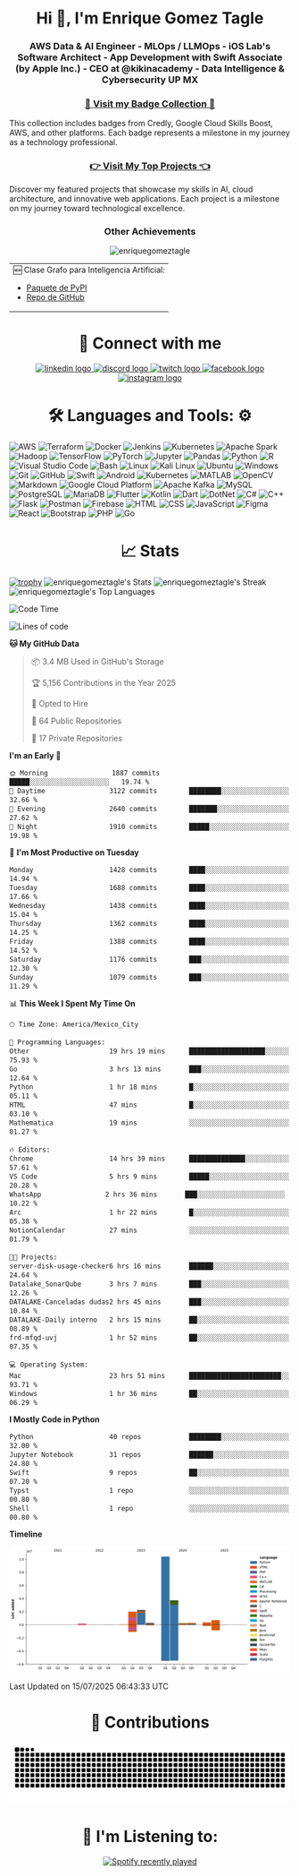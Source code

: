 <h1 align="center">Hi 👋, I'm Enrique Gomez Tagle</h1>
<h3 align="center">
  
AWS Data & AI Engineer - MLOps / LLMOps - iOS Lab's Software Architect - App Development with Swift Associate (by Apple Inc.) - CEO at @kikinacademy - Data Intelligence &  Cybersecurity UP MX</h3>
 
<h3 align="center">
  <a href="https://github.com/enriquegomeztagle/Certs-Badges/tree/main"> 🏅 Visit my Badge Collection 🏅
  </a>
</h3>
This collection includes badges from Credly, Google Cloud Skills Boost, AWS, and other platforms. Each badge represents a milestone in my journey as a technology professional.

<h3 align="center">
  <a href="https://github.com/enriquegomeztagle/TopProyects/blob/main/README.md"> 👉 Visit My Top Projects 👈 </a>
</h3>
Discover my featured projects that showcase my skills in AI, cloud architecture, and innovative web applications. Each project is a milestone on my journey toward technological excellence.

<h3 align="center">Other Achievements</h3>
<div align="center">
  
<p align="center"> <img src="https://komarev.com/ghpvc/?username=enriquegomeztagle&label=Profile%20views&color=0e75b6&style=flat" alt="enriquegomeztagle" /> </p>
  <table width="80%">
    <tr>
      <td valign="top">
        🆕 Clase Grafo para Inteligencia Artificial:
        <ul>
          <li><a href="https://pypi.org/project/KAGraph/">Paquete de PyPI</a></li>
          <li><a href="https://github.com/Zoph-IA/KAGraph">Repo de GitHub</a></li>
        </ul>
      </td>
      <!--  <td valign="middle">
        🧠 Creador de <a href="https://github.com/Zoph-IA">Zoph-IA</a> 💡
      </td>
      -->
    </tr>
  </table>
</div>

<h1 align="center">🤝 Connect with me</h1>
<p align="center">
  <a href="https://www.linkedin.com/in/enrique-g%C3%B3mez-tagle-98053b2ba/">
    <img src="https://raw.githubusercontent.com/maurodesouza/profile-readme-generator/master/src/assets/icons/social/linkedin/default.svg" width="52" height="40" alt="linkedin logo" />
  </a>
  <a href="https://discord.com/users/789225952911163395">
    <img src="https://raw.githubusercontent.com/maurodesouza/profile-readme-generator/master/src/assets/icons/social/discord/default.svg" width="52" height="40" alt="discord logo" />
  </a>
  <a href="https://www.twitch.tv/enriquegomeztagle">
    <img src="https://raw.githubusercontent.com/maurodesouza/profile-readme-generator/master/src/assets/icons/social/twitch/default.svg" width="52" height="40" alt="twitch logo" />
  </a>
  <a href="https://www.facebook.com/ulises.baez.gt/">
    <img src="https://raw.githubusercontent.com/maurodesouza/profile-readme-generator/master/src/assets/icons/social/facebook/default.svg" width="52" height="40" alt="facebook logo" />
  </a>
  <a href="https://www.instagram.com/enrique.gomtag/">
    <img src="https://raw.githubusercontent.com/maurodesouza/profile-readme-generator/master/src/assets/icons/social/instagram/default.svg" width="52" height="40" alt="instagram logo" />
  </a>
</p>

<h1 align="center">
 🛠️ Languages and Tools: ⚙️
</h1>

![AWS](https://img.shields.io/badge/AWS-FF9900?style=for-the-badge&logo=amazon-aws&logoColor=white)
![Terraform](https://img.shields.io/badge/Terraform-623CE4?style=for-the-badge&logo=terraform&logoColor=white)
![Docker](https://img.shields.io/badge/Docker-2CA5E0?style=for-the-badge&logo=docker&logoColor=white)
![Jenkins](https://img.shields.io/badge/Jenkins-D24939?style=for-the-badge&logo=jenkins&logoColor=white)
![Kubernetes](https://img.shields.io/badge/Kubernetes-326CE5?style=for-the-badge&logo=kubernetes&logoColor=white)
![Apache Spark](https://img.shields.io/badge/Apache_Spark-E25A1C?style=for-the-badge&logo=apache-spark&logoColor=white)
![Hadoop](https://img.shields.io/badge/Hadoop-66CCFF?style=for-the-badge&logo=apache-hadoop&logoColor=white)
![TensorFlow](https://img.shields.io/badge/TensorFlow-FF6F00?style=for-the-badge&logo=tensorflow&logoColor=white)
![PyTorch](https://img.shields.io/badge/PyTorch-EE4C2C?style=for-the-badge&logo=pytorch&logoColor=white)
![Jupyter](https://img.shields.io/badge/Jupyter-F37626?style=for-the-badge&logo=jupyter&logoColor=white)
![Pandas](https://img.shields.io/badge/pandas-%23150458.svg?style=for-the-badge&logo=pandas&logoColor=white)
![Python](https://img.shields.io/badge/Python-FFD43B?style=for-the-badge&logo=python&logoColor=blue)
![R](https://img.shields.io/badge/R-276DC3?style=for-the-badge&logo=r&logoColor=white)
![Visual Studio Code](https://img.shields.io/badge/Visual%20Studio%20Code-0078d7.svg?style=for-the-badge&logo=visual-studio-code&logoColor=white)
![Bash](https://img.shields.io/badge/Shell_Script-121011?style=for-the-badge&logo=gnu-bash&logoColor=white)
![Linux](https://img.shields.io/badge/Linux-FCC624?style=for-the-badge&logo=linux&logoColor=black)
![Kali Linux](https://img.shields.io/badge/Kali%20Linux-557C94?style=for-the-badge&logo=kali-linux&logoColor=white)
![Ubuntu](https://img.shields.io/badge/Ubuntu-E95420?style=for-the-badge&logo=ubuntu&logoColor=white)
![Windows](https://img.shields.io/badge/Windows-0078D6?style=for-the-badge&logo=windows&logoColor=white)
![Git](https://img.shields.io/badge/git-%23F05033.svg?style=for-the-badge&logo=git&logoColor=white)
![GitHub](https://img.shields.io/badge/github-%23121011.svg?style=for-the-badge&logo=github&logoColor=white)
![Swift](https://img.shields.io/badge/swift-F54A2A?style=for-the-badge&logo=swift&logoColor=white)
![Android](https://img.shields.io/badge/Android-3DDC84?style=for-the-badge&logo=android&logoColor=white)
![Kubernetes](https://img.shields.io/badge/Kubernetes-326CE5?style=for-the-badge&logo=kubernetes&logoColor=white)
![MATLAB](https://img.shields.io/badge/MATLAB-0076A8?style=for-the-badge&logo=matlab&logoColor=white)
![OpenCV](https://img.shields.io/badge/OpenCV-5C3EE8?style=for-the-badge&logo=opencv&logoColor=white)
![Markdown](https://img.shields.io/badge/markdown-%23000000.svg?style=for-the-badge&logo=markdown&logoColor=white)
![Google Cloud Platform](https://img.shields.io/badge/GCP-4285F4?style=for-the-badge&logo=google-cloud&logoColor=white)
![Apache Kafka](https://img.shields.io/badge/Apache_Kafka-231F20?style=for-the-badge&logo=apache-kafka&logoColor=white)
![MySQL](https://img.shields.io/badge/MySQL-005C84?style=for-the-badge&logo=mysql&logoColor=white)
![PostgreSQL](https://img.shields.io/badge/PostgreSQL-316192?style=for-the-badge&logo=postgresql&logoColor=white)
![MariaDB](https://img.shields.io/badge/MariaDB-003545?style=for-the-badge&logo=mariadb&logoColor=white)
![Flutter](https://img.shields.io/badge/Flutter-02569B?style=for-the-badge&logo=flutter&logoColor=white)
![Kotlin](https://img.shields.io/badge/Kotlin-7F52FF?style=for-the-badge&logo=kotlin&logoColor=white)
![Dart](https://img.shields.io/badge/Dart-0175C2?style=for-the-badge&logo=dart&logoColor=white)
![DotNet](https://img.shields.io/badge/.NET-512BD4?style=for-the-badge&logo=dotnet&logoColor=white)
![C#](https://img.shields.io/badge/C%23-239120?style=for-the-badge&logo=c-sharp&logoColor=white)
![C++](https://img.shields.io/badge/c++-%2300599C.svg?style=for-the-badge&logo=c%2B%2B&logoColor=white)
![Flask](https://img.shields.io/badge/Flask-000000?style=for-the-badge&logo=flask&logoColor=white)
![Postman](https://img.shields.io/badge/Postman-FF6C37?style=for-the-badge&logo=Postman&logoColor=white)
![Firebase](https://img.shields.io/badge/Firebase-FFCA28?style=for-the-badge&logo=firebase&logoColor=white)
![HTML](https://img.shields.io/badge/HTML5-E34F26?style=for-the-badge&logo=html5&logoColor=white)
![CSS](https://img.shields.io/badge/CSS3-1572B6?style=for-the-badge&logo=css3&logoColor=white)
![JavaScript](https://img.shields.io/badge/javascript-%23323330.svg?style=for-the-badge&logo=javascript&logoColor=%23F7DF1E)
![Figma](https://img.shields.io/badge/figma-%23F24E1E.svg?style=for-the-badge&logo=figma&logoColor=white)
![React](https://img.shields.io/badge/react-%2320232a.svg?style=for-the-badge&logo=react&logoColor=%2361DAFB)
![Bootstrap](https://img.shields.io/badge/bootstrap-%23563D7C.svg?style=for-the-badge&logo=bootstrap&logoColor=white)
![PHP](https://img.shields.io/badge/PHP-777BB4?style=for-the-badge&logo=php&logoColor=white)
![Go](https://img.shields.io/badge/go-%2300ADD8.svg?style=for-the-badge&logo=go&logoColor=white)


<h1 align="center">📈 Stats</h1>

[![trophy](https://github-profile-trophy.vercel.app/?username=enriquegomeztagle&theme=onedark)](https://github.com/ryo-ma/github-profile-trophy)
![enriquegomeztagle's Stats](https://github-readme-stats.vercel.app/api?username=enriquegomeztagle&theme=material-palenight&show_icons=true&hide_border=true&count_private=true)
![enriquegomeztagle's Streak](https://github-readme-streak-stats.herokuapp.com/?user=enriquegomeztagle&theme=material-palenight&hide_border=true)
![enriquegomeztagle's Top Languages](https://github-readme-stats.vercel.app/api/top-langs/?username=enriquegomeztagle&theme=material-palenight&show_icons=true&hide_border=true&layout=compact)

<!--START_SECTION:waka-->
![Code Time](http://img.shields.io/badge/Code%20Time-1%2C780%20hrs%2039%20mins-blue)

![Lines of code](https://img.shields.io/badge/From%20Hello%20World%20I%27ve%20Written-20.4%20million%20lines%20of%20code-blue)

**🐱 My GitHub Data** 

> 📦 3.4 MB Used in GitHub's Storage 
 > 
> 🏆 5,156 Contributions in the Year 2025
 > 
> 💼 Opted to Hire
 > 
> 📜 64 Public Repositories 
 > 
> 🔑 17 Private Repositories 
 > 
**I'm an Early 🐤** 

```text
🌞 Morning                1887 commits        █████░░░░░░░░░░░░░░░░░░░░   19.74 % 
🌆 Daytime                3122 commits        ████████░░░░░░░░░░░░░░░░░   32.66 % 
🌃 Evening                2640 commits        ███████░░░░░░░░░░░░░░░░░░   27.62 % 
🌙 Night                  1910 commits        █████░░░░░░░░░░░░░░░░░░░░   19.98 % 
```
📅 **I'm Most Productive on Tuesday** 

```text
Monday                   1428 commits        ████░░░░░░░░░░░░░░░░░░░░░   14.94 % 
Tuesday                  1688 commits        ████░░░░░░░░░░░░░░░░░░░░░   17.66 % 
Wednesday                1438 commits        ████░░░░░░░░░░░░░░░░░░░░░   15.04 % 
Thursday                 1362 commits        ████░░░░░░░░░░░░░░░░░░░░░   14.25 % 
Friday                   1388 commits        ████░░░░░░░░░░░░░░░░░░░░░   14.52 % 
Saturday                 1176 commits        ███░░░░░░░░░░░░░░░░░░░░░░   12.30 % 
Sunday                   1079 commits        ███░░░░░░░░░░░░░░░░░░░░░░   11.29 % 
```


📊 **This Week I Spent My Time On** 

```text
🕑︎ Time Zone: America/Mexico_City

💬 Programming Languages: 
Other                    19 hrs 19 mins      ███████████████████░░░░░░   75.93 % 
Go                       3 hrs 13 mins       ███░░░░░░░░░░░░░░░░░░░░░░   12.64 % 
Python                   1 hr 18 mins        █░░░░░░░░░░░░░░░░░░░░░░░░   05.11 % 
HTML                     47 mins             █░░░░░░░░░░░░░░░░░░░░░░░░   03.10 % 
Mathematica              19 mins             ░░░░░░░░░░░░░░░░░░░░░░░░░   01.27 % 

🔥 Editors: 
Chrome                   14 hrs 39 mins      ██████████████░░░░░░░░░░░   57.61 % 
VS Code                  5 hrs 9 mins        █████░░░░░░░░░░░░░░░░░░░░   20.28 % 
‎WhatsApp                2 hrs 36 mins       ███░░░░░░░░░░░░░░░░░░░░░░   10.22 % 
Arc                      1 hr 22 mins        █░░░░░░░░░░░░░░░░░░░░░░░░   05.38 % 
NotionCalendar           27 mins             ░░░░░░░░░░░░░░░░░░░░░░░░░   01.79 % 

🐱‍💻 Projects: 
server-disk-usage-checker6 hrs 16 mins       ██████░░░░░░░░░░░░░░░░░░░   24.64 % 
Datalake_SonarQube       3 hrs 7 mins        ███░░░░░░░░░░░░░░░░░░░░░░   12.26 % 
DATALAKE-Canceladas dudas2 hrs 45 mins       ███░░░░░░░░░░░░░░░░░░░░░░   10.84 % 
DATALAKE-Daily interno   2 hrs 15 mins       ██░░░░░░░░░░░░░░░░░░░░░░░   08.89 % 
frd-mfqd-uvj             1 hr 52 mins        ██░░░░░░░░░░░░░░░░░░░░░░░   07.35 % 

💻 Operating System: 
Mac                      23 hrs 51 mins      ███████████████████████░░   93.71 % 
Windows                  1 hr 36 mins        ██░░░░░░░░░░░░░░░░░░░░░░░   06.29 % 
```

**I Mostly Code in Python** 

```text
Python                   40 repos            ████████░░░░░░░░░░░░░░░░░   32.00 % 
Jupyter Notebook         31 repos            ██████░░░░░░░░░░░░░░░░░░░   24.80 % 
Swift                    9 repos             ██░░░░░░░░░░░░░░░░░░░░░░░   07.20 % 
Typst                    1 repo              ░░░░░░░░░░░░░░░░░░░░░░░░░   00.80 % 
Shell                    1 repo              ░░░░░░░░░░░░░░░░░░░░░░░░░   00.80 % 
```



**Timeline**

![Lines of Code chart](https://raw.githubusercontent.com/enriquegomeztagle/enriquegomeztagle/main/assets/bar_graph.png)


 Last Updated on 15/07/2025 06:43:33 UTC
<!--END_SECTION:waka-->

<h1 align="center">🐍 Contributions</h1>

![snake gif](https://github.com/enriquegomeztagle/enriquegomeztagle/blob/output/github-contribution-grid-snake-dark.svg)

<h1 align="center">🎵 I'm Listening to: </h1>
<div align="center">
  <a href="https://open.spotify.com/user/quiqueuli">
    <img src="https://spotify-recently-played-readme.vercel.app/api?user=quiqueuli&count=10" alt="Spotify recently played"  />
  </a>
</div>
